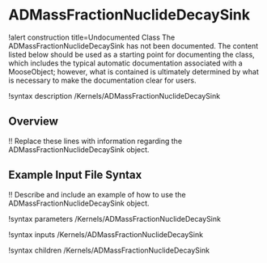 # ADMassFractionNuclideDecaySink

!alert construction title=Undocumented Class
The ADMassFractionNuclideDecaySink has not been documented. The content listed below should be used as a starting point for
documenting the class, which includes the typical automatic documentation associated with a
MooseObject; however, what is contained is ultimately determined by what is necessary to make the
documentation clear for users.

!syntax description /Kernels/ADMassFractionNuclideDecaySink

## Overview

!! Replace these lines with information regarding the ADMassFractionNuclideDecaySink object.

## Example Input File Syntax

!! Describe and include an example of how to use the ADMassFractionNuclideDecaySink object.

!syntax parameters /Kernels/ADMassFractionNuclideDecaySink

!syntax inputs /Kernels/ADMassFractionNuclideDecaySink

!syntax children /Kernels/ADMassFractionNuclideDecaySink
